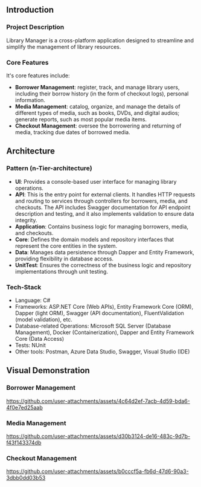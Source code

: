 ## Introduction

### Project Description

Library Manager is a cross-platform application designed to streamline and simplify the management of library resources. <br>

### Core Features

It's core features include:<br>
* __Borrower Management__: register, track, and manage library users, including their borrow history (in the form of checkout logs), personal information.
* __Media Management__: catalog, organize, and manage the details of different types of media, such as books, DVDs, and digital audios; generate reports, such as most popular media items.
* __Checkout Management__: oversee the borrowering and returning of media, tracking due dates of borrowed media.

## Architecture

### Pattern (n-Tier-architecture)

- __UI__: Provides a console-based user interface for managing library operations.
- __API__: This is the entry point for external clients. It handles HTTP requests and routing to services through controllers for borrowers, media, and checkouts. The API includes Swagger documentation for API endpoint description and testing, and it also implements validation to ensure data integrity.
- __Application__: Contains business logic for managing borrowers, media, and checkouts.
- __Core__: Defines the domain models and repository interfaces that represent the core entities in the system.
- __Data__: Manages data persistence through Dapper and Entity Framework, providing flexibility in database access.
- __UnitTest__: Ensures the correctness of the business logic and repository implementations through unit testing.

### Tech-Stack

- Language: C#
- Frameworks: ASP.NET Core (Web APIs), Entity Framework Core (ORM), Dapper (light ORM), Swagger (API documentation), FluentValidation (model validation), etc.
- Database-related Operations: Microsoft SQL Server (Database Management), Docker (Containerization), Dapper and Entity Framework Core (Data Access)
- Tests: NUnit
- Other tools: Postman, Azure Data Studio, Swagger, Visual Studio (IDE)

## Visual Demonstration

### Borrower Management

https://github.com/user-attachments/assets/4c64d2ef-7acb-4d59-bda6-4f0e7ed25aab

### Media Management 

https://github.com/user-attachments/assets/d30b3124-de16-483c-9d7b-f43f143374db


### Checkout Management

https://github.com/user-attachments/assets/b0cccf5a-fb6d-47d6-90a3-3dbb0dd03b53



